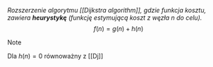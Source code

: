 *Rozszerzenie algorytmu [[Dijkstra algorithm]], gdzie funkcja kosztu, zawiera **heurystykę** (funkcję estymującą koszt z węzła $n$ do celu).*
$$
f(n) = g(n) + h(n)
$$
>[!NOTE]
>Dla $h(n) = 0$ równoważny z [[Dj]]